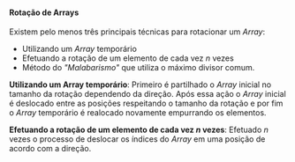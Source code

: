 #### Rotação de Arrays
Existem pelo menos três principais técnicas para rotacionar um _Array_:

- Utilizando um _Array_ temporário
- Efetuando a rotação de um elemento de cada vez _n_ vezes
- Método do _"Malabarismo"_ que utiliza o máximo divisor comum.

**Utilizando um Array temporário**: Primeiro é partilhado o _Array_ inicial no tamanho da rotação dependendo da direção.
Após essa ação o _Array_ inicial é deslocado entre as posições respeitando o tamanho da rotação e por fim o _Array_ temporário é realocado novamente empurrando os elementos.

**Efetuando a rotação de um elemento de cada vez _n_ vezes**: Efetuado _n_ vezes o processo de deslocar os índices do _Array_ em uma posição de acordo com a direção.


